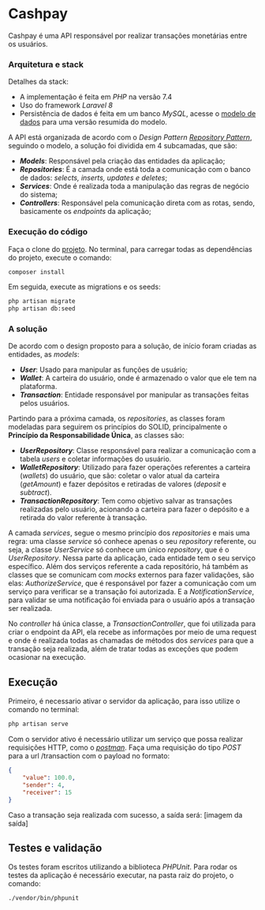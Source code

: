 # Cashpay

Cashpay é uma API responsável por realizar transações monetárias entre os usuários.

### Arquitetura e stack
Detalhes da stack:
- A implementação é feita em *PHP* na versão 7.4
- Uso do framework *Laravel 8* 
- Persistência de dados é feita em um banco *MySQL*, acesse o [modelo de dados](https://drive.google.com/file/d/1JYqI-0nPYiIk9HYrZV2uGybam6BEkTqd/view?usp=sharing) para uma versão resumida do modelo.

A API está organizada de acordo com o *Design Pattern* [*Repository Pattern*](https://renicius-pagotto.medium.com/entendendo-o-repository-pattern-fcdd0c36b63b), seguindo o modelo, a solução foi dividida em 4 subcamadas, que são: 
- ***Models***: Responsável pela criação das entidades da aplicação;
- ***Repositories***: É a camada onde está toda a comunicação com o banco de dados: *selects, inserts, updates e deletes*;
- ***Services***: Onde é realizada toda a manipulação das regras de negócio do sistema;
- ***Controllers***: Responsável pela comunicação direta com as rotas, sendo, basicamente os *endpoints* da aplicação;

### Execução do código
Faça o clone do [projeto](https://github.com/gabriel-cruz/cashbank.git).
No terminal, para carregar todas as dependências do projeto, execute o comando:
```sh
composer install
```
Em seguida, execute as migrations e os seeds:
```sh
php artisan migrate
php artisan db:seed
```

### A solução

De acordo com o design proposto para a solução, de início foram criadas as entidades, as *models*:
- ***User***: Usado para manipular as funções de usuário;
- ***Wallet***: A carteira do usuário, onde é armazenado o valor que ele tem na plataforma.
- ***Transaction***: Entidade responsável por manipular as transações feitas pelos usuários.

Partindo para a próxima camada, os *repositories*, as classes foram modeladas para seguirem os princípios do SOLID, principalmente o **Princípio da Responsabilidade Única**, as classes são:

- ***UserRepository***: Classe responsável para realizar a comunicação com a tabela *users* e coletar informações do usuário.
- ***WalletRepository***: Utilizado para fazer operações referentes a carteira (*wallets*) do usuário, que são: coletar o valor atual da carteira (*getAmount*) e fazer depósitos e retiradas de valores (*deposit* e *subtract*).
- ***TransactionRepository***: Tem como objetivo salvar as transações realizadas pelo usuário, acionando a carteira para fazer o depósito e a retirada do valor referente à transação.

A camada *services*, segue o mesmo princípio dos *repositories* e mais uma regra: uma classe *service* só conhece apenas o seu *repository* referente, ou seja, a classe *UserService* só conhece um único *repository*, que é o *UserRepository*. Nessa parte da aplicação, cada entidade tem o seu serviço específico. 
Além dos serviços referente a cada repositório, há também as classes que se comunicam com *mocks* externos para fazer validações, são elas: *AuthorizeService*, que é responsável por fazer a comunicação com um serviço para verificar se a transação foi autorizada. E a *NotificationService*, para validar se uma notificação foi enviada para o usuário após a transação ser realizada.

No *controller* há única classe, a *TransactionController*, que foi utilizada para criar o endpoint da API, ela recebe as informações por meio de uma request e onde é realizada todas as chamadas de métodos dos *services* para que a transação seja realizada, além de tratar todas as exceções que podem ocasionar na execução.

## Execução
Primeiro, é necessario ativar o servidor da aplicação, para isso utilize o comando no terminal:
```sh
php artisan serve
```
Com o servidor ativo é necessário utilizar um serviço que possa realizar requisições HTTP, como o [*postman*](https://www.postman.com/).
Faça uma requisição do tipo *POST* para a url /transaction com o payload no formato:
```json
{
    "value": 100.0,
    "sender": 4,
    "receiver": 15
}
```

Caso a transação seja realizada com sucesso, a saída será:
[imagem da saída]

## Testes e validação
Os testes foram escritos utilizando a biblioteca *PHPUnit*. Para rodar os testes da aplicação é necessário executar, na pasta raiz do projeto, o comando:
```sh
./vendor/bin/phpunit
```
